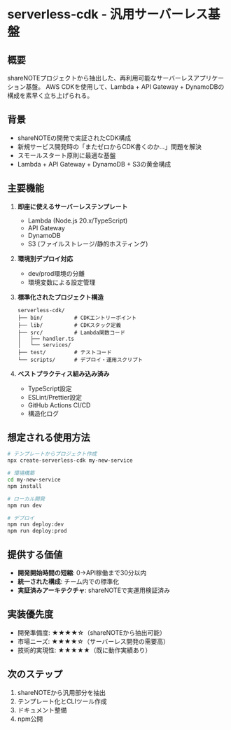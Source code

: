 # serverless-cdk - 汎用サーバーレス基盤

## 概要
shareNOTEプロジェクトから抽出した、再利用可能なサーバーレスアプリケーション基盤。
AWS CDKを使用して、Lambda + API Gateway + DynamoDBの構成を素早く立ち上げられる。

## 背景
- shareNOTEの開発で実証されたCDK構成
- 新規サービス開発時の「またゼロからCDK書くのか...」問題を解決
- スモールスタート原則に最適な基盤
- Lambda + API Gateway + DynamoDB + S3の黄金構成

## 主要機能
1. **即座に使えるサーバーレステンプレート**
   - Lambda (Node.js 20.x/TypeScript)
   - API Gateway
   - DynamoDB
   - S3 (ファイルストレージ/静的ホスティング)

2. **環境別デプロイ対応**
   - dev/prod環境の分離
   - 環境変数による設定管理

3. **標準化されたプロジェクト構造**
   ```
   serverless-cdk/
   ├── bin/          # CDKエントリーポイント
   ├── lib/          # CDKスタック定義
   ├── src/          # Lambda関数コード
   │   ├── handler.ts
   │   └── services/
   ├── test/         # テストコード
   └── scripts/      # デプロイ・運用スクリプト
   ```

4. **ベストプラクティス組み込み済み**
   - TypeScript設定
   - ESLint/Prettier設定
   - GitHub Actions CI/CD
   - 構造化ログ

## 想定される使用方法
```bash
# テンプレートからプロジェクト作成
npx create-serverless-cdk my-new-service

# 環境構築
cd my-new-service
npm install

# ローカル開発
npm run dev

# デプロイ
npm run deploy:dev
npm run deploy:prod
```

## 提供する価値
- **開発開始時間の短縮**: 0→API稼働まで30分以内
- **統一された構成**: チーム内での標準化
- **実証済みアーキテクチャ**: shareNOTEで実運用検証済み

## 実装優先度
- 開発準備度: ★★★★☆（shareNOTEから抽出可能）
- 市場ニーズ: ★★★★☆（サーバーレス開発の需要高）
- 技術的実現性: ★★★★★（既に動作実績あり）

## 次のステップ
1. shareNOTEから汎用部分を抽出
2. テンプレート化とCLIツール作成
3. ドキュメント整備
4. npm公開